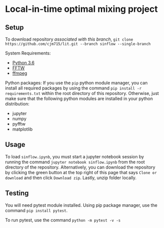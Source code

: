 # Local-in-time optimal mixing project

## Setup

To download repository *associated with this branch*, 
`git clone https://github.com/cjm715/lit.git --branch sinflow --single-branch`

System Requirements:

- [Python 3.6](https://wiki.python.org/moin/BeginnersGuide/Download)
- [FFTW](http://www.fftw.org/)
- [ffmpeg](https://www.ffmpeg.org/)

Python packages: 
If you use the `pip` python module manager, you can install all required packages by using the command `pip install -r requirements.txt` within the root directory of this repository. Otherwise, just make sure that the following python modules are installed in your python distribution:

- jupyter
- numpy
- pyfftw 
- matplotlib

## Usage

To load `sinflow.ipynb`, you must start a jupyter notebook session by running the command `jupyter notebook sinflow.ipynb` from the root directory of the repository. Alternatively, you can download the repository by clicking the green button at the top right of this page that says `Clone or download` and then click `Download zip`. Lastly, unzip folder locally.


## Testing
You will need pytest module installed. Using pip package manager, use the command `pip install pytest`. 

To run pytest, use the command `python -m pytest -v -s`